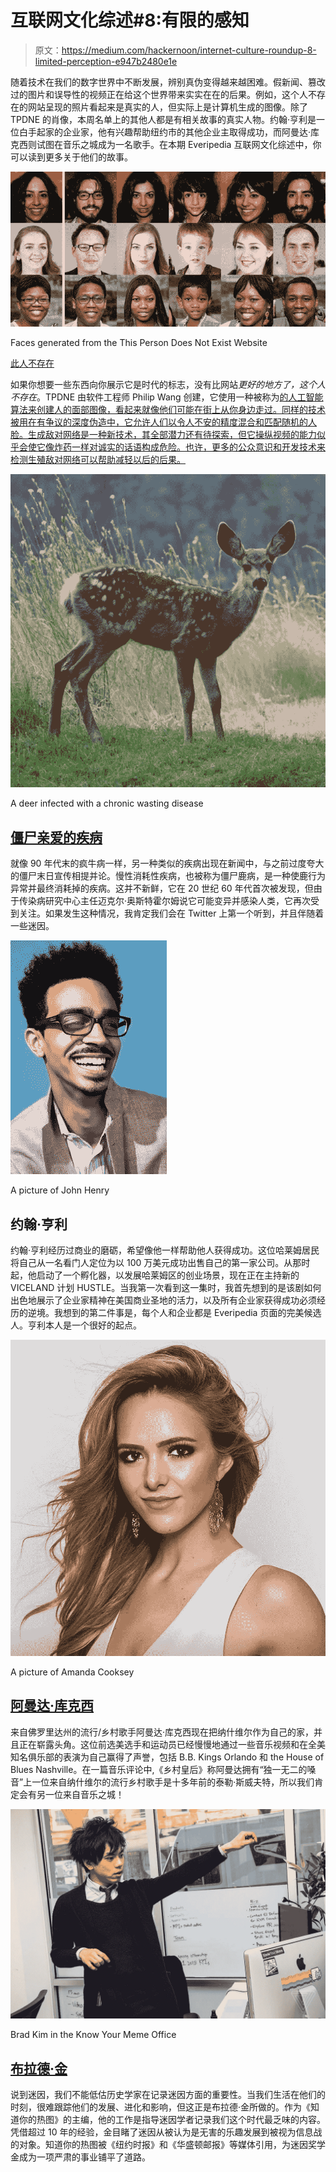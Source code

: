# 互联网文化综述#8:有限的感知

> 原文：<https://medium.com/hackernoon/internet-culture-roundup-8-limited-perception-e947b2480e1e>

随着技术在我们的数字世界中不断发展，辨别真伪变得越来越困难。假新闻、篡改过的图片和误导性的视频正在给这个世界带来实实在在的后果。例如，这个人不存在的网站呈现的照片看起来是真实的人，但实际上是计算机生成的图像。除了 TPDNE 的肖像，本周名单上的其他人都是有相关故事的真实人物。约翰·亨利是一位白手起家的企业家，他有兴趣帮助纽约市的其他企业主取得成功，而阿曼达·库克西则试图在音乐之城成为一名歌手。在本期 Everipedia 互联网文化综述中，你可以读到更多关于他们的故事。

![](img/64296b4c4c667a9be5a0d95287adffa0.png)

Faces generated from the This Person Does Not Exist Website

[此人不存在](https://everipedia.org/wiki/lang_en/this-person-does-not-exist-website/)

如果你想要一些东西向你展示它是时代的标志，没有比网站*更好的地方了，这个人不存在*。TPDNE 由软件工程师 Philip Wang 创建，它使用一种被称为[的人工智能算法来创建人的面部图像，看起来就像他们可能在街上从你身边走过。同样的技术被用在有争议的深度伪造中，它允许人们以令人不安的精度混合和匹配随机的人脸。生成敌对网络是一种新技术，其全部潜力还有待探索，但它操纵视频的能力似乎会使它像炸药一样对诚实的话语构成危险。也许，更多的公众意识和开发技术来检测生殖敌对网络可以帮助减轻以后的后果。](https://everipedia.org/wiki/lang_en/Generative_Adversarial_Networks/)

![](img/9b156be236927ebfb7a6df4caef23bb3.png)

A deer infected with a chronic wasting disease

## [僵尸亲爱的疾病](https://everipedia.org/wiki/lang_en/zombie-deer-disease/)

就像 90 年代末的疯牛病一样，另一种类似的疾病出现在新闻中，与之前过度夸大的僵尸末日宣传相提并论。慢性消耗性疾病，也被称为僵尸鹿病，是一种使鹿行为异常并最终消耗掉的疾病。这并不新鲜，它在 20 世纪 60 年代首次被发现，但由于传染病研究中心主任迈克尔·奥斯特霍尔姆说它可能变异并感染人类，它再次受到关注。如果发生这种情况，我肯定我们会在 Twitter 上第一个听到，并且伴随着一些迷因。

![](img/cf337bcbc183d953024e7eb1eeaeb5a3.png)

A picture of John Henry

## 约翰·亨利

约翰·亨利经历过商业的磨砺，希望像他一样帮助他人获得成功。这位哈莱姆居民将自己从一名看门人定位为以 100 万美元成功出售自己的第一家公司。从那时起，他启动了一个孵化器，以发展哈莱姆区的创业场景，现在正在主持新的 VICELAND 计划 HUSTLE。当我第一次看到这一集时，我首先想到的是该剧如何出色地展示了企业家精神在美国商业圣地的活力，以及所有企业家获得成功必须经历的逆境。我想到的第二件事是，每个人和企业都是 Everipedia 页面的完美候选人。亨利本人是一个很好的起点。

![](img/54b88d68c22a55d37c39f6782853f3a2.png)

A picture of Amanda Cooksey

## [阿曼达·库克西](https://everipedia.org/wiki/lang_en/amanda-cooksey/)

来自佛罗里达州的流行/乡村歌手阿曼达·库克西现在把纳什维尔作为自己的家，并且正在崭露头角。这位前选美选手和运动员已经慢慢地通过一些音乐视频和在全美知名俱乐部的表演为自己赢得了声誉，包括 B.B. Kings Orlando 和 the House of Blues Nashville。在一篇音乐评论中,《乡村皇后》称阿曼达拥有“独一无二的嗓音”上一位来自纳什维尔的流行乡村歌手是十多年前的泰勒·斯威夫特，所以我们肯定会有另一位来自音乐之城！

![](img/19448065d548cd7234e2e90556a0612c.png)

Brad Kim in the Know Your Meme Office

## [布拉德·金](https://everipedia.org/wiki/lang_en/brad-kim/)

说到迷因，我们不能低估历史学家在记录迷因方面的重要性。当我们生活在他们的时刻，很难跟踪他们的发展、进化和影响，但这正是布拉德·金所做的。作为《知道你的热图》的主编，他的工作是指导迷因学者记录我们这个时代最乏味的内容。凭借超过 10 年的经验，金目睹了迷因从被认为是无害的乐趣发展到被视为信息战的对象。知道你的热图被《纽约时报》和《华盛顿邮报》等媒体引用，为迷因奖学金成为一项严肃的事业铺平了道路。